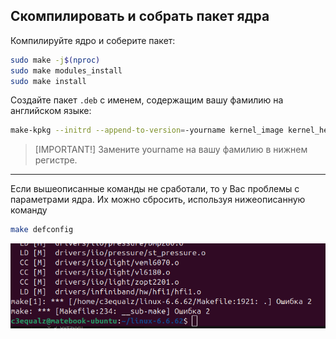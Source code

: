 ## Скомпилировать и собрать пакет ядра

Компилируйте ядро и соберите пакет:

```bash
sudo make -j$(nproc)
sudo make modules_install
sudo make install
```

Создайте пакет `.deb` с именем, содержащим вашу фамилию на английском языке:

```bash
make-kpkg --initrd --append-to-version=-yourname kernel_image kernel_headers
```

>[IMPORTANT!]
> Замените yourname на вашу фамилию в нижнем регистре. 

---

Если вышеописанные команды не сработали, то у Вас проблемы с параметрами ядра. Их можно сбросить, используя нижеописанную команду 

```bash
make defconfig
```

![alt text](image.png)